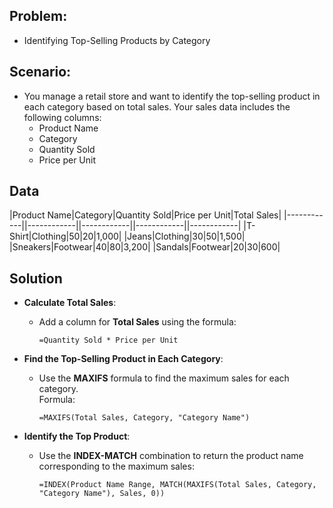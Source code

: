 ## Problem: 
- Identifying Top-Selling Products by Category
## Scenario:
- You manage a retail store and want to identify the top-selling product in each category based on total sales. Your sales data includes the following columns:
  - Product Name
  - Category
  - Quantity Sold
  - Price per Unit
 
## Data 
|Product Name|Category|Quantity Sold|Price per Unit|Total Sales|
|------------||------------||------------||------------||------------|
|T-Shirt|Clothing|50|$20|$1,000|
|Jeans|Clothing|30|$50|$1,500|
|Sneakers|Footwear|40|$80|$3,200|
|Sandals|Footwear|20|$30|$600|
 
## Solution
- **Calculate Total Sales**:
    - Add a column for **Total Sales** using the formula:  
        ```
      =Quantity Sold * Price per Unit
        ```
      
- **Find the Top-Selling Product in Each Category**:
    - Use the **MAXIFS** formula to find the maximum sales for each category.  
        Formula:  
        ```
      =MAXIFS(Total Sales, Category, "Category Name")
        ```
      
- **Identify the Top Product**:
    - Use the **INDEX-MATCH** combination to return the product name corresponding to the maximum sales:

      ```
      =INDEX(Product Name Range, MATCH(MAXIFS(Total Sales, Category, "Category Name"), Sales, 0))
      ```

